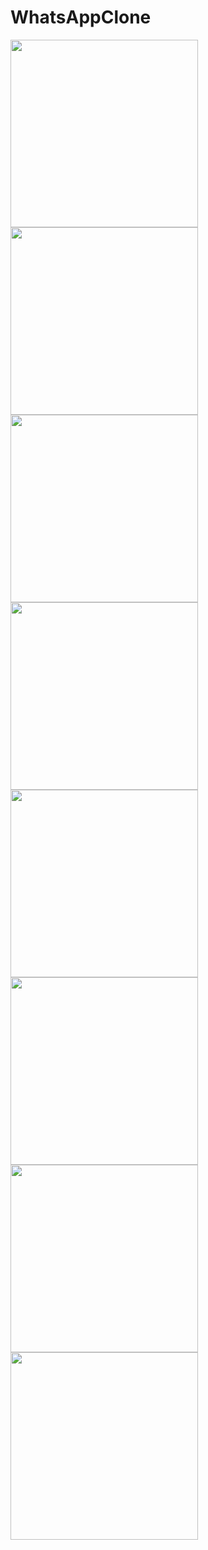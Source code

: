 # WhatsAppClone

<p float="left">
  <img src="https://user-images.githubusercontent.com/33950324/95625418-134b3480-0a96-11eb-802c-6a104854d3bd.jpg" width="300"/>
  <img src="https://user-images.githubusercontent.com/33950324/95625416-134b3480-0a96-11eb-8f41-12f4153ff173.jpg" width="300"/>
<img src="https://user-images.githubusercontent.com/33950324/95625400-10504400-0a96-11eb-9845-fa3d723b9efb.jpg " width="300"/>
<img src="https://user-images.githubusercontent.com/33950324/95625408-11817100-0a96-11eb-830d-497cf2529e8f.jpg " width="300"/>
  <img src="https://user-images.githubusercontent.com/33950324/95625419-13e3cb00-0a96-11eb-9b3c-ff8f49c2ac02.jpg" width="300"/>
<img src="https://user-images.githubusercontent.com/33950324/95625411-121a0780-0a96-11eb-9b09-8dea232aa605.jpg" width="300"/>
<img src="https://user-images.githubusercontent.com/33950324/95625412-121a0780-0a96-11eb-8d6b-502efdcb6375.jpg" width="300"/>
<img src="https://user-images.githubusercontent.com/33950324/95625414-12b29e00-0a96-11eb-8b14-27444d1bb17b.jpg" width="300"/>




</p>
